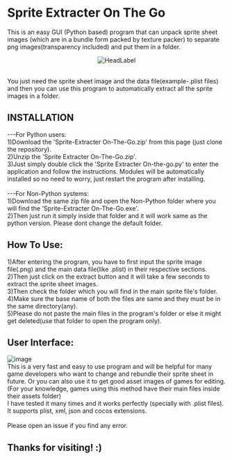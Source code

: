 # Sprite Extracter On The Go
This is an easy GUI (Python based) program that can unpack sprite sheet images (which are in a bundle form packed by texture packer) to separate png images(transparency included) and put them in a folder.
<br><p align='center'>![HeadLabel](https://user-images.githubusercontent.com/89206401/136655387-3a8a7cf4-99ed-4416-bafa-fd0b4bbf9397.png)</p>
<br>You just need the sprite sheet image and the data file(example-.plist files) and then you can use this program to automatically extract all the sprite images in a folder.
<br>
## INSTALLATION
---For Python users:
<br>1)Download the 'Sprite-Extracter On-The-Go.zip' from this page (just clone the repository).
<br>2)Unzip the 'Sprite Extracter On-The-Go.zip'.
<br>3)Just simply double click the 'Sprite Extracter On-the-go.py' to enter the application and follow the instructions. Modules will be automatically installed so no need to worry, just restart the program after installing.
<br>
<br>---For Non-Python systems:
<br>1)Download the same zip file and open the Non-Python folder where you will find the 'Sprite-Extracter On-The-Go.exe'.
<br>2)Then just run it simply inside that folder and it will work same as the python version. Please dont change the default folder.
<br>
## How To Use:
1)After entering the program, you have to first input the sprite image file(.png) and the main data file(like .plist) in their respective sections.
<br>2)Then just click on the extract button and it will take a few seconds to extract the sprite sheet images.
<br>3)Then check the folder which you will find in the main sprite file's folder.
<br>4)Make sure the base name of both the files are same and they must be in the same directory(any).
<br>5)Please do not paste the main files in the program's folder or else it might get deleted(use that folder to open the program only).
<br>
## User Interface:
![image](https://user-images.githubusercontent.com/89206401/136655763-ddfb4090-c9cf-4397-bebc-1c5d6a2fff8c.png)
<br>This is a very fast and easy to use program and will be helpful for many game developers who want to change and rebundle their sprite sheet in future. Or you can also use it to get good asset images of games for editing.
<br>(For your knowledge, games using this method have their main files inside their assets folder)
<br>I have tested it many times and it works perfectly (specially with .plist files). It supports plist, xml, json and cocos extensions.
<br>
<br>Please open an issue if you find any error.
## Thanks for visiting! :)

